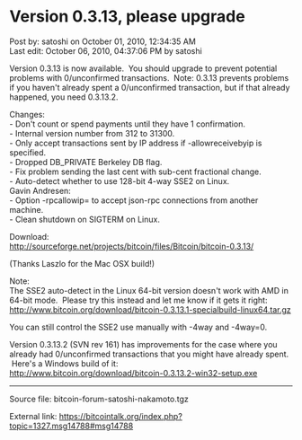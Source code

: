 # Version 0.3.13, please upgrade

Post by: satoshi on October 01, 2010, 12:34:35 AM<br>
Last edit: October 06, 2010, 04:37:06 PM by satoshi

Version 0.3.13 is now available. &nbsp;You should upgrade to prevent potential problems with 0/unconfirmed transactions. &nbsp;Note: 0.3.13 prevents problems if you haven't already spent a 0/unconfirmed transaction, but if that already happened, you need 0.3.13.2.

Changes:<br>
\- Don't count or spend payments until they have 1 confirmation.<br>
\- Internal version number from 312 to 31300.<br>
\- Only accept transactions sent by IP address if -allowreceivebyip is specified.<br>
\- Dropped DB_PRIVATE Berkeley DB flag.<br>
\- Fix problem sending the last cent with sub-cent fractional change.<br>
\- Auto-detect whether to use 128-bit 4-way SSE2 on Linux.<br>
Gavin Andresen:<br>
\- Option -rpcallowip= to accept json-rpc connections from another machine.<br>
\- Clean shutdown on SIGTERM on Linux.

Download:<br>
http://sourceforge.net/projects/bitcoin/files/Bitcoin/bitcoin-0.3.13/

(Thanks Laszlo for the Mac OSX build!)

Note:<br>
The SSE2 auto-detect in the Linux 64-bit version doesn't work with AMD in 64-bit mode. &nbsp;Please try this instead and let me know if it gets it right:<br>
http://www.bitcoin.org/download/bitcoin-0.3.13.1-specialbuild-linux64.tar.gz

You can still control the SSE2 use manually with -4way and -4way=0.

Version 0.3.13.2 (SVN rev 161) has improvements for the case where you already had 0/unconfirmed transactions that you might have already spent. &nbsp;Here's a Windows build of it:<br>
http://www.bitcoin.org/download/bitcoin-0.3.13.2-win32-setup.exe

---

Source file: bitcoin-forum-satoshi-nakamoto.tgz

External link: https://bitcointalk.org/index.php?topic=1327.msg14788#msg14788
